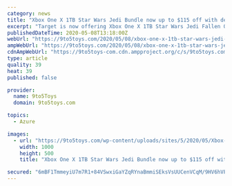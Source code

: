 ```yaml
---
category: news
title: "Xbox One X 1TB Star Wars Jedi Bundle now up to $115 off with deals from $285"
excerpt: "Target is now offering Xbox One X 1TB Star Wars Jedi Fallen Order Bundle for $299.99 shipped. Also matched at Best Buy, Microsoft, and GameStop, but RedCard holders can knock the total down to $284.99 shipped at Target."
publishedDateTime: 2020-05-08T13:18:00Z
webUrl: "https://9to5toys.com/2020/05/08/xbox-one-x-1tb-star-wars-jedi-bundle/"
ampWebUrl: "https://9to5toys.com/2020/05/08/xbox-one-x-1tb-star-wars-jedi-bundle/amp/"
cdnAmpWebUrl: "https://9to5toys-com.cdn.ampproject.org/c/s/9to5toys.com/2020/05/08/xbox-one-x-1tb-star-wars-jedi-bundle/amp/"
type: article
quality: 39
heat: 39
published: false

provider:
  name: 9to5Toys
  domain: 9to5toys.com

topics:
  - Azure

images:
  - url: "https://9to5toys.com/wp-content/uploads/sites/5/2020/05/Xbox-One-X-Star-Wars-Jedi-Fallen-Order-Bundle-03.jpg?quality=82&strip=all&w=1000"
    width: 1000
    height: 500
    title: "Xbox One X 1TB Star Wars Jedi Bundle now up to $115 off with deals from $285"

secured: "6mBF1TmmeyiU7m7R1+84VSwxiGaYZqRYnaBmmiSEksVsUUCenVCqM/9HV6hVPUqFpvTKkr28tUd9osDrFVwO4tleqh8Ab+SUzB52ysvWctjNZYGCb2r/zx3LyXmLOixCJrRGd32nTpEL0cFRd5Ac94vn+phb3BSgMFbUFwFbhHPZjXi95aEvR+io5jxoKaC2SsIsKUtHPrYjZSOuIon4yE0YD62sY2xWr1k6ZnX5NitN35E3frKjKmIPez5BodC7Kwpb3LN22XjsoW4rod3BPrXTJfvJHRqKnYoN7QP36LajacbCMmpVRh8mf0u7lj4X;hKaa0SNFRp/ZC77tY+sUYQ=="
---
```


